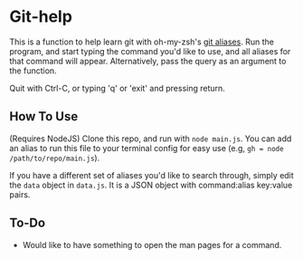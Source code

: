 # Git-help

This is a function to help learn git with oh-my-zsh's [git aliases](https://github.com/ohmyzsh/ohmyzsh/tree/master/plugins/git). Run the program, and start typing the command you'd like to use, and all aliases for that command will appear. Alternatively, pass the query as an argument to the function.

Quit with Ctrl-C, or typing 'q' or 'exit' and pressing return.

## How To Use

(Requires NodeJS) Clone this repo, and run with `node main.js`. You can add an alias to run this file to your terminal config for easy use (e.g, `gh = node /path/to/repo/main.js`).

If you have a different set of aliases you'd like to search through, simply edit the `data` object in `data.js`. It is a JSON object with command:alias key:value pairs.

## To-Do

* Would like to have something to open the man pages for a command.